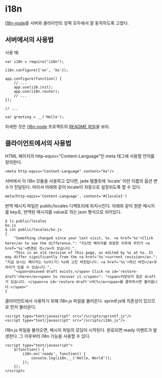 # i18n

[i18n-node](https://github.com/mashpie/i18n-node)를 서버와 클라이언트 양쪽 모두에서 잘 동작하도록 고쳤다.

## 서버에서의 사용법

사용 예:

    var i18n = require("i18n");

    i18n.configure({'en', 'ko'});

    app.configure(function() {
        // ...
        app.use(i18.init);
        app.use(i18n.router);
        // ...
    });

    // ...

    var greeting = __('Hello');

자세한 것은 [i18n-node](https://github.com/mashpie/i18n-node) 프로젝트의 [README 파일](https://github.com/mashpie/i18n-node/blob/master/README.md)을 보라.

## 클라이언트에서의 사용법

HTML 페이지의 http-equiv="Content-Language"인 meta 태그에 사용할 언어를 정의한다.

    <meta http-equiv="Content-Language" content="ko"/>

서버에서 이 i18n 모듈을 사용하고 있다면, jade 템플릿에 'locale' 이란 이름의 옵션 변수가 전달된다. 따라서 아래와 같이 locale이 자동으로 설정되도록 할 수 있다.

    meta(http-equiv='Content-Language', content='#{locale}')

번역 메시지 파일은 public/locales 디렉토리에 위치시킨다. 아래와 같이 원문 메시지를 key로, 번역된 메시지를 value로 하는 json 형식으로 되어있다.

    $ ls public/locales
    ko.js
    $ cat public/locales/ko.js
    {
        "Something changed since your last visit, %s. <a href='%s'>Click here</a> to see the difference.": "지난번 페이지를 방문한 이후에 무언가 <a href='%s'>변경된 것</a>이 있습니다.",
        "This is an old revision of this page, as edited by %s at %s. It may differ significantly from the <a href='%s'>current revision</a>.": "지금 보시는 페이지는 %s이(가) %s에 고친 버전입니다. <a href='%s'>최신 버전</a>과 차이가 있을 수 있습니다.",
        "<span>Unsaved draft exists.</span> Click <a id='restore-draft'>here</a><span> to recover it.</span>": "<span>저장되지 않은 draft가 있습니다. </span><a id='restore-draft'>여기</a><span>를 클릭하시면 불러옵니다.</span>"
    }

클라이언트에서 사용하기 위해 i18n.js 파일을 불러온다. sprintf.js에 의존성이 있으므로 먼저 불러온다.

    <script type="text/javascript" src="/scripts/sprintf.js"/>
    <script type="text/javascript" src="/scripts/i18n.js"/>

i18n.js 파일을 불러오면, 메시지 파일의 로딩이 시작된다. 완료되면 ready 이벤트가 발생한다. 그 이후부터 i18n 기능을 사용할 수 있다.

    <script type="text/javascript">
        $(function() {
            i18n.on('ready', function() {
                console.log(i18n.__('Hello, World'));
            });
        });
    </script>
